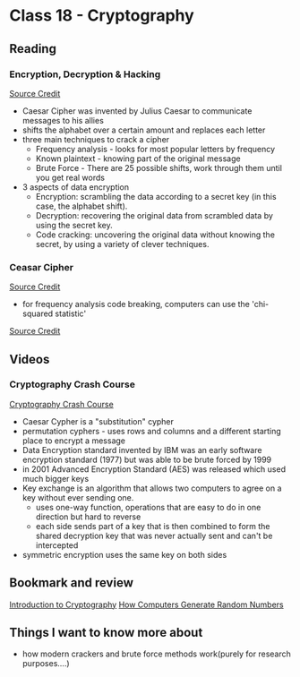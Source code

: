 # Class 18 - Cryptography

## Reading

### Encryption, Decryption & Hacking
[Source Credit](https://www.khanacademy.org/computing/computers-and-internet/xcae6f4a7ff015e7d:online-data-security/xcae6f4a7ff015e7d:data-encryption-techniques/a/encryption-decryption-and-code-cracking)
- Caesar Cipher was invented by Julius Caesar to communicate messages to his allies
- shifts the alphabet over a certain amount and replaces each letter
- three main techniques to crack a cipher
  - Frequency analysis - looks for most popular letters by frequency
  - Known plaintext - knowing part of the original message
  - Brute Force - There are 25 possible shifts, work through them until you get real words
- 3 aspects of data encryption
  - Encryption: scrambling the data according to a secret key (in this case, the alphabet shift).
  - Decryption: recovering the original data from scrambled data by using the secret key.
  - Code cracking: uncovering the original data without knowing the secret, by using a variety of clever techniques.


### Ceasar Cipher
[Source Credit](https://en.wikipedia.org/wiki/Caesar_cipher)
- for frequency analysis code breaking, computers can use the 'chi-squared statistic'


[Source Credit]()

## Videos

### Cryptography Crash Course
[Cryptography Crash Course](https://www.youtube.com/watch?v=jhXCTbFnK8o)
- Caesar Cypher is a "substitution" cypher
- permutation cyphers - uses rows and columns and a different starting place to encrypt a message
- Data Encryption standard invented by IBM was an early software encryption standard (1977) but was able to be brute forced by 1999
- in 2001 Advanced Encryption Standard (AES) was released which used much bigger keys
- Key exchange is an algorithm that allows two computers to agree on a key without ever sending one. 
  - uses one-way function, operations that are easy to do in one direction but hard to reverse
  - each side sends part of a key that is then combined to form the shared decryption key that was never actually sent and can't be intercepted
- symmetric encryption uses the same key on both sides

## Bookmark and review
[Introduction to Cryptography](https://thebestvpn.com/cryptography/)
[How Computers Generate Random Numbers](https://www.howtogeek.com/183051/htg-explains-how-computers-generate-random-numbers/)

## Things I want to know more about
- how modern crackers and brute force methods work(purely for research purposes....)